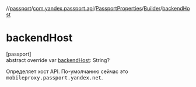 //[passport](../../../../index.md)/[com.yandex.passport.api](../../index.md)/[PassportProperties](../index.md)/[Builder](index.md)/[backendHost](backend-host.md)

# backendHost

[passport]\
abstract override var [backendHost](backend-host.md): String?

Определяет хост API. По-умолчанию сейчас это <tt>mobileproxy.passport.yandex.net</tt>.
